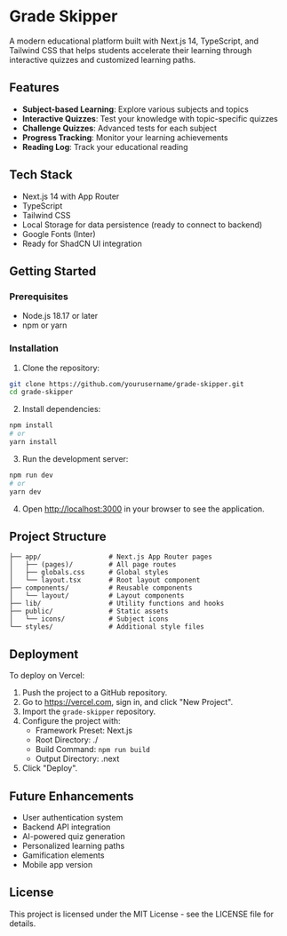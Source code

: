 # Grade Skipper

A modern educational platform built with Next.js 14, TypeScript, and Tailwind CSS that helps students accelerate their learning through interactive quizzes and customized learning paths.

## Features

- **Subject-based Learning**: Explore various subjects and topics
- **Interactive Quizzes**: Test your knowledge with topic-specific quizzes
- **Challenge Quizzes**: Advanced tests for each subject
- **Progress Tracking**: Monitor your learning achievements
- **Reading Log**: Track your educational reading

## Tech Stack

- Next.js 14 with App Router
- TypeScript
- Tailwind CSS
- Local Storage for data persistence (ready to connect to backend)
- Google Fonts (Inter)
- Ready for ShadCN UI integration

## Getting Started

### Prerequisites

- Node.js 18.17 or later
- npm or yarn

### Installation

1. Clone the repository:

```bash
git clone https://github.com/yourusername/grade-skipper.git
cd grade-skipper
```

2. Install dependencies:

```bash
npm install
# or
yarn install
```

3. Run the development server:

```bash
npm run dev
# or
yarn dev
```

4. Open [http://localhost:3000](http://localhost:3000) in your browser to see the application.

## Project Structure

```
├── app/                 # Next.js App Router pages
│   ├── (pages)/         # All page routes
│   ├── globals.css      # Global styles
│   └── layout.tsx       # Root layout component
├── components/          # Reusable components
│   └── layout/          # Layout components
├── lib/                 # Utility functions and hooks
├── public/              # Static assets
│   └── icons/           # Subject icons
└── styles/              # Additional style files
```

## Deployment

To deploy on Vercel:

1. Push the project to a GitHub repository.
2. Go to https://vercel.com, sign in, and click "New Project".
3. Import the `grade-skipper` repository.
4. Configure the project with:
   - Framework Preset: Next.js
   - Root Directory: ./
   - Build Command: `npm run build`
   - Output Directory: .next
5. Click "Deploy".

## Future Enhancements

- User authentication system
- Backend API integration
- AI-powered quiz generation
- Personalized learning paths
- Gamification elements
- Mobile app version

## License

This project is licensed under the MIT License - see the LICENSE file for details.
